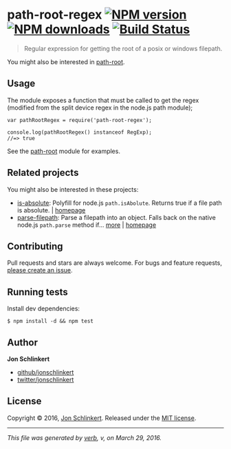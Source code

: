 <h1 id="path-root-regex-%21npm-version-%21npm-downloads-%21build-status">path-root-regex <a href="https://www.npmjs.com/package/path-root-regex"><img src="https://img.shields.io/npm/v/path-root-regex.svg?style=flat" alt="NPM version" /></a> <a href="https://npmjs.org/package/path-root-regex"><img src="https://img.shields.io/npm/dm/path-root-regex.svg?style=flat" alt="NPM downloads" /></a> <a href="https://travis-ci.org/regexhq/path-root-regex"><img src="https://img.shields.io/travis/regexhq/path-root-regex.svg?style=flat" alt="Build Status" /></a></h1>

<blockquote>
  <p>Regular expression for getting the root of a posix or windows filepath.</p>
</blockquote>

<p>You might also be interested in <a href="https://github.com/jonschlinkert/path-root">path-root</a>.</p>

<h2 id="usage">Usage</h2>

<p>The module exposes a function that must be called to get the regex (modified from the split device regex in the node.js path module);</p>

<pre><code class="js">var pathRootRegex = require('path-root-regex');

console.log(pathRootRegex() instanceof RegExp);
//=&gt; true
</code></pre>

<p>See the <a href="https://github.com/jonschlinkert/path-root">path-root</a> module for examples.</p>

<h2 id="related-projects">Related projects</h2>

<p>You might also be interested in these projects:</p>

<ul>
<li><a href="https://www.npmjs.com/package/is-absolute">is-absolute</a>: Polyfill for node.js <code>path.isAbolute</code>. Returns true if a file path is absolute. | <a href="https://github.com/jonschlinkert/is-absolute">homepage</a></li>
<li><a href="https://www.npmjs.com/package/parse-filepath">parse-filepath</a>: Parse a filepath into an object. Falls back on the native node.js <code>path.parse</code> method if… <a href="https://www.npmjs.com/package/parse-filepath">more</a> | <a href="https://github.com/jonschlinkert/parse-filepath">homepage</a></li>
</ul>

<h2 id="contributing">Contributing</h2>

<p>Pull requests and stars are always welcome. For bugs and feature requests, <a href="https://github.com/jonschlinkert/path-root-regex/issues/new">please create an issue</a>.</p>

<h2 id="running-tests">Running tests</h2>

<p>Install dev dependencies:</p>

<pre><code class="sh">$ npm install -d &amp;&amp; npm test
</code></pre>

<h2 id="author">Author</h2>

<p><strong>Jon Schlinkert</strong></p>

<ul>
<li><a href="https://github.com/jonschlinkert">github/jonschlinkert</a></li>
<li><a href="http://twitter.com/jonschlinkert">twitter/jonschlinkert</a></li>
</ul>

<h2 id="license">License</h2>

<p>Copyright © 2016, <a href="https://github.com/jonschlinkert">Jon Schlinkert</a>.
Released under the <a href="https://github.com/regexhq/path-root-regex/blob/master/LICENSE">MIT license</a>.</p>

<hr />

<p><em>This file was generated by <a href="https://github.com/verbose/verb">verb</a>, v, on March 29, 2016.</em></p>
